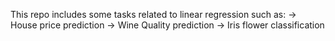 This repo includes some tasks related to linear regression such as:
-> House price prediction -> Wine Quality prediction -> Iris flower classification

